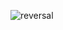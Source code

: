 ![reversal](https://capsule-render.vercel.app/api?type=rect&text=rounded&fontAlign=30&fontSize=24&desc=Use%20theme&descAlign=60&descAlignY=90&theme=radical)

